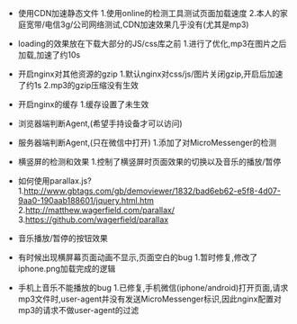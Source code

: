  - 使用CDN加速静态文件
  1.使用online的检测工具测试页面加载速度
  2.本人的家庭宽带/电信3g/公司网络测试,CDN加速效果几乎没有(尤其是mp3)

 - loading的效果放在下载大部分的JS/css库之前
  1.进行了优化,mp3在图片之后加载,加速了约10s

 - 开启nginx对其他资源的gzip
  1.默认nginx对css/js/图片关闭gzip,开启后加速了约1s
  2.mp3的gzip压缩没有生效

 - 开启nginx的缓存
  1.缓存设置了未生效
 
 - 浏览器端判断Agent,(希望手持设备才可以访问)

 - 服务器端判断Agent,(只在微信中打开)
  1.添加了对MicroMessenger的检测

 - 横竖屏的检测和效果
  1.控制了横竖屏时页面效果的切换以及音乐的播放/暂停

 - 如何使用parallax.js?
  1.http://www.gbtags.com/gb/demoviewer/1832/bad6eb62-e5f8-4d07-9aa0-190aab188601/jquery.html.htm
  2.http://matthew.wagerfield.com/parallax/
  3.https://github.com/wagerfield/parallax

 - 音乐播放/暂停的按钮效果

 - 有时候出现横屏幕页面动画不显示,页面空白的bug
  1.暂时修复,修改了iphone.png加载完成的逻辑

 - 手机上音乐不能播放的bug
  1.已修复,手机微信(iphone/android)打开页面,请求mp3文件时,user-agent并没有发送MicroMessenger标识,因此nginx配置对mp3的请求不做user-agent的过滤
